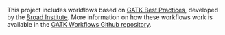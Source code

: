 This project includes workflows based on [GATK Best Practices](https://gatk.broadinstitute.org/hc/en-us), developed by 
the [Broad Institute](https://www.broadinstitute.org/). More information on how these workflows work is available in 
the [GATK Workflows Github repository](https://github.com/gatk-workflows).